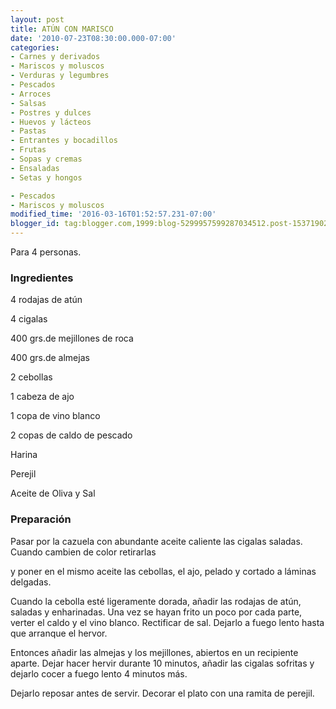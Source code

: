 ```yaml
---
layout: post
title: ATÚN CON MARISCO
date: '2010-07-23T08:30:00.000-07:00'
categories:
- Carnes y derivados
- Mariscos y moluscos
- Verduras y legumbres
- Pescados
- Arroces
- Salsas
- Postres y dulces
- Huevos y lácteos
- Pastas
- Entrantes y bocadillos
- Frutas
- Sopas y cremas
- Ensaladas
- Setas y hongos

- Pescados
- Mariscos y moluscos
modified_time: '2016-03-16T01:52:57.231-07:00'
blogger_id: tag:blogger.com,1999:blog-5299957599287034512.post-1537190205781420079
---
```


Para 4 personas.

<h3>Ingredientes</h3>

4 rodajas de atún

4 cigalas

400 grs.de mejillones de roca

400 grs.de almejas

2 cebollas

1 cabeza de ajo

1 copa de vino blanco

2 copas de caldo de pescado

Harina

Perejil

Aceite de Oliva y Sal

<h3>Preparación</h3>

Pasar por la cazuela con abundante aceite caliente las cigalas saladas. Cuando cambien de color retirarlas

y poner en el mismo aceite las cebollas, el ajo, pelado y cortado a láminas delgadas.

Cuando la cebolla esté ligeramente dorada, añadir las rodajas de atún, saladas y enharinadas. Una vez se hayan frito un poco por cada parte, verter el caldo y el vino blanco. Rectificar de sal. Dejarlo a fuego lento hasta que arranque el hervor.

Entonces añadir las almejas y los mejillones, abiertos en un recipiente aparte. Dejar hacer hervir durante 10 minutos, añadir las cigalas sofritas y dejarlo cocer a fuego lento 4 minutos más.

Dejarlo reposar antes de servir. Decorar el plato con una ramita de perejil.

